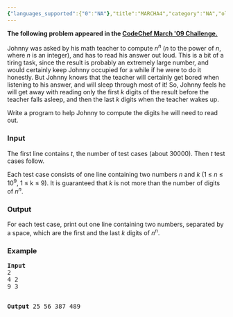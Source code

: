 ```yaml
---
{"languages_supported":{"0":"NA"},"title":"MARCHA4","category":"NA","old_version":true,"problem_code":"MARCHA4","tags":{"0":"NA"},"layout":"problem"}
---
```


<p><strong>The following problem appeared in the <a href="http://www.codechef.com/MARCH09/">CodeChef March '09 Challenge.</a></strong></p>
<p>
Johnny was asked by his math teacher to compute <i>n</i><sup><i>n</i></sup> (<i>n</i> to the power of <i>n</i>, where <i>n</i> is an integer), and has to read his answer out loud. This is a bit of a tiring task, since the result is probably an extremely large number, and would certainly keep Johnny occupied for a while if he were to do it honestly. But Johnny knows that the teacher will certainly get bored when listening to his answer, and will sleep through most of it! So, Johnny feels he will get away with reading only the first <i>k</i> digits of the result before the teacher falls asleep, and then the last <i>k</i> digits when the teacher wakes up.
</p>
<p>Write a program to help Johnny to compute the digits he will need to read out.</p>

<h3>Input</h3>
<p>The first line contains <em>t</em>, the number of test cases (about 30000). Then <em>t</em> test cases follow.</p>
<p>Each test case consists of one line containing two numbers <i>n</i> and <i>k</i> (1 &#8804; <i>n</i> &#8804; 10<sup>9</sup>, 1 &#8804; k &#8804; 9). It is guaranteed that <i>k</i> is not more than the number of digits of <i>n<sup>n</sup></i>.</p>
<h3>Output</h3>
<p>For each test case, print out one line containing two numbers, separated by a space, which are the first and the last <i>k</i> digits of <i>n<sup>n</sup></i>.</p>
<h3>Example</h3>
<pre>
<b>Input</b>
2
4 2
9 3

<b>Output</b>
25 56
387 489
</pre>    